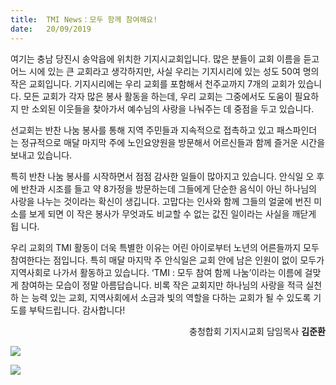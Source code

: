 ```yaml
---
title:  TMI News：모두 함께 참여해요!
date:   20/09/2019
---
```


여기는 충남 당진시 송악읍에 위치한 기지시교회입니다. 많은 분들이 교회 이름을 듣고
어느 시에 있는 큰 교회라고 생각하지만, 사실 우리는 기지시리에 있는 성도 50여 명의
작은 교회입니다. 기지시리에는 우리 교회를 포함해서 천주교까지 7개의 교회가 있습니
다. 모든 교회가 각자 많은 봉사 활동을 하는데, 우리 교회는 그중에서도 도움이 필요하지
만 소외된 이웃들을 찾아가서 예수님의 사랑을 나눠주는 데 중점을 두고 있습니다.

선교회는 반찬 나눔 봉사를 통해 지역 주민들과 지속적으로 접촉하고 있고 패스파인더
는 정규적으로 매달 마지막 주에 노인요양원을 방문해서 어르신들과 함께 즐거운 시간을
보내고 있습니다.

특히 반찬 나눔 봉사를 시작하면서 점점 감사한 일들이 많아지고 있습니다. 안식일 오
후에 반찬과 시조를 들고 약 8가정을 방문하는데 그들에게 단순한 음식이 아닌 하나님의
사랑을 나누는 것이라는 확신이 생깁니다. 고맙다는 인사와 함께 그들의 얼굴에 번진 미
소를 보게 되면 이 작은 봉사가 무엇과도 비교할 수 없는 값진 일이라는 사실을 깨닫게 됩
니다.

우리 교회의 TMI 활동이 더욱 특별한 이유는 어린 아이로부터 노년의 어른들까지 모두
참여한다는 점입니다. 특히 매달 마지막 주 안식일은 교회 안에 남은 인원이 없이 모두가
지역사회로 나가서 활동하고 있습니다. ‘TMI : 모두 참여 함께 나눔’이라는 이름에 걸맞게
참여하는 모습이 정말 아름답습니다. 비록 작은 교회지만 하나님의 사랑을 적극 실천하
는 능력 있는 교회, 지역사회에서 소금과 빛의 역할을 다하는 교회가 될 수 있도록 기도를
부탁드립니다. 감사합니다!

<p style="text-align:right">충청합회 기지시교회 담임목사 <b>김준환</b></p>

<p></p>
<img src="https://user-images.githubusercontent.com/10376491/64807800-9892ab80-d55b-11e9-86f9-9454b14ceae0.jpg" style="max-width: 100%" />

<p></p>
<img src="https://user-images.githubusercontent.com/10376491/64807802-9892ab80-d55b-11e9-8314-db7e38e34239.jpg" style="max-width: 100%" />